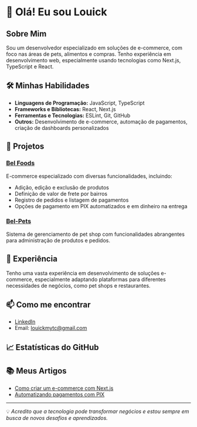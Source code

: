 # 👋 Olá! Eu sou Louick

## Sobre Mim

Sou um desenvolvedor especializado em soluções de e-commerce, com foco nas áreas de pets, alimentos e compras. Tenho experiência em desenvolvimento web, especialmente usando tecnologias como Next.js, TypeScript e React.

## 🛠️ Minhas Habilidades

- **Linguagens de Programação:** JavaScript, TypeScript
- **Frameworks e Bibliotecas:** React, Next.js
- **Ferramentas e Tecnologias:** ESLint, Git, GitHub
- **Outros:** Desenvolvimento de e-commerce, automação de pagamentos, criação de dashboards personalizados

## 🚀 Projetos

### [Bel Foods](https://bel-pets-production.up.railway.app/)
E-commerce especializado com diversas funcionalidades, incluindo:

- Adição, edição e exclusão de produtos
- Definição de valor de frete por bairros
- Registro de pedidos e listagem de pagamentos
- Opções de pagamento em PIX automatizados e em dinheiro na entrega

### [Bel-Pets](https://bel-pets-production.up.railway.app/)
Sistema de gerenciamento de pet shop com funcionalidades abrangentes para administração de produtos e pedidos.

## 💼 Experiência

Tenho uma vasta experiência em desenvolvimento de soluções e-commerce, especialmente adaptando plataformas para diferentes necessidades de negócios, como pet shops e restaurantes.

## 📫 Como me encontrar

- [LinkedIn](https://www.linkedin.com/in/louick-andrade-a68239186/)
- Email: louickmytc@gmail.com

## 📈 Estatísticas do GitHub

## 📚 Meus Artigos

- [Como criar um e-commerce com Next.js](https://medium.com/@ahmed.nums345/a-comprehensive-guide-to-next-js-5f3b03b49def)
- [Automatizando pagamentos com PIX](https://payventures.medium.com/o-que-s%C3%A3o-pagamentos-instant%C3%A2neos-pix-ae6407973f8)

---

💡 *Acredito que a tecnologia pode transformar negócios e estou sempre em busca de novos desafios e aprendizados.*

